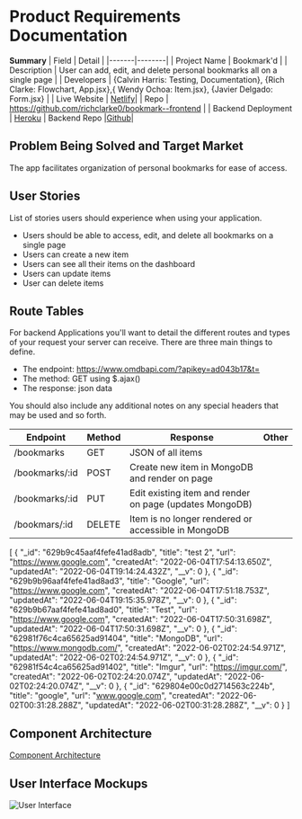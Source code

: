 # Product Requirements Documentation

**Summary**
| Field | Detail |
|-------|--------|
| Project Name | Bookmark'd |
| Description | User can add, edit, and delete personal bookmarks all on a single page |
| Developers | {Calvin Harris: Testing, Documentation}, {Rich Clarke: Flowchart, App.jsx},{ Wendy Ochoa: Item.jsx}, {Javier Delgado: Form.jsx} |
| Live Website | [Netlify](https://629be03c7ea5354f2169c5cb--fascinating-zuccutto-f14945.netlify.app/)|
| Repo | https://github.com/richclarke0/bookmark--frontend |
| Backend Deployment | [Heroku](https://bookmark--backend.herokuapp.com/bookmarks)
| Backend Repo  |[Github](https://github.com/Vanillajaviscript/bookmark--backend)|

## Problem Being Solved and Target Market

The app facilitates organization of personal bookmarks for ease of access.

## User Stories

List of stories users should experience when using your application.

- Users should be able to access, edit, and delete all bookmarks on a single page
- Users can create a new item
- Users can see all their items on the dashboard
- Users can update items
- User can delete items

## Route Tables

For backend Applications you'll want to detail the different routes and types of your request your server can receive. There are three main things to define.

- The endpoint: https://www.omdbapi.com/?apikey=ad043b17&t=
- The method: GET using $.ajax()
- The response: json data

You should also include any additional notes on any special headers that may be used and so forth.

| Endpoint | Method | Response | Other |
| -------- | ------ | -------- | ----- |
| /bookmarks | GET | JSON of all items | |
| /bookmarks/:id | POST | Create new item in MongoDB and render on page
| /bookmarks/:id | PUT |Edit existing item and render on page (updates MongoDB)
| /bookmars/:id | DELETE | Item is no longer rendered or accessible in MongoDB

[
  {
    "_id": "629b9c45aaf4fefe41ad8adb",
    "title": "test 2",
    "url": "https://www.google.com",
    "createdAt": "2022-06-04T17:54:13.650Z",
    "updatedAt": "2022-06-04T19:14:24.432Z",
    "__v": 0
  },
  {
    "_id": "629b9b96aaf4fefe41ad8ad3",
    "title": "Google",
    "url": "https://www.google.com",
    "createdAt": "2022-06-04T17:51:18.753Z",
    "updatedAt": "2022-06-04T19:15:35.978Z",
    "__v": 0
  },
  {
    "_id": "629b9b67aaf4fefe41ad8ad0",
    "title": "Test",
    "url": "https://www.google.com",
    "createdAt": "2022-06-04T17:50:31.698Z",
    "updatedAt": "2022-06-04T17:50:31.698Z",
    "__v": 0
  },
  {
    "_id": "62981f76c4ca65625ad91404",
    "title": "MongoDB",
    "url": "https://www.mongodb.com/",
    "createdAt": "2022-06-02T02:24:54.971Z",
    "updatedAt": "2022-06-02T02:24:54.971Z",
    "__v": 0
  },
  {
    "_id": "62981f54c4ca65625ad91402",
    "title": "Imgur",
    "url": "https://imgur.com/",
    "createdAt": "2022-06-02T02:24:20.074Z",
    "updatedAt": "2022-06-02T02:24:20.074Z",
    "__v": 0
  },
  {
    "_id": "629804e00c0d2714563c224b",
    "title": "google",
    "url": "www.google.com",
    "createdAt": "2022-06-02T00:31:28.288Z",
    "updatedAt": "2022-06-02T00:31:28.288Z",
    "__v": 0
  }
]

## Component Architecture

[Component Architecture](https://docs.google.com/drawings/d/1gwjxKWcQtQr5W70Zx4YCaRANZ9-MVS0x_8EGTGQf6lU/edit?usp=sharing)

## User Interface Mockups

![User Interface](https://i.imgur.com/wCJovTV.png)
